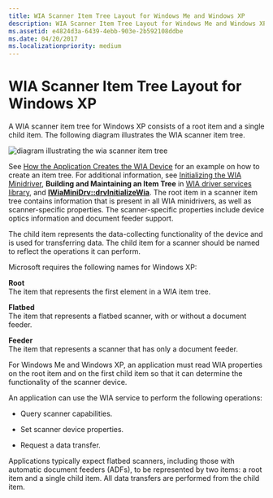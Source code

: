 ```yaml
---
title: WIA Scanner Item Tree Layout for Windows Me and Windows XP
description: WIA Scanner Item Tree Layout for Windows Me and Windows XP
ms.assetid: e4824d3a-6439-4ebb-903e-2b592108ddbe
ms.date: 04/20/2017
ms.localizationpriority: medium
---
```


# WIA Scanner Item Tree Layout for Windows XP


A WIA scanner item tree for Windows XP consists of a root item and a single child item. The following diagram illustrates the WIA scanner item tree.

![diagram illustrating the wia scanner item tree](images/scanner-tree.png)

See [How the Application Creates the WIA Device](how-the-application-creates-the-wia-device.md) for an example on how to create an item tree. For additional information, see [Initializing the WIA Minidriver](initializing-the-wia-minidriver.md), **Building and Maintaining an Item Tree** in [WIA driver services library](wia-driver-services-library.md), and [**IWiaMiniDrv::drvInitializeWia**](https://docs.microsoft.com/windows-hardware/drivers/ddi/wiamindr_lh/nf-wiamindr_lh-iwiaminidrv-drvinitializewia). The root item in a scanner item tree contains information that is present in all WIA minidrivers, as well as scanner-specific properties. The scanner-specific properties include device optics information and document feeder support.

The child item represents the data-collecting functionality of the device and is used for transferring data. The child item for a scanner should be named to reflect the operations it can perform.

Microsoft requires the following names for Windows XP:

**Root**  
The item that represents the first element in a WIA item tree.

**Flatbed**  
The item that represents a flatbed scanner, with or without a document feeder.

**Feeder**  
The item that represents a scanner that has only a document feeder.

For Windows Me and Windows XP, an application must read WIA properties on the root item and on the first child item so that it can determine the functionality of the scanner device.

An application can use the WIA service to perform the following operations:

-   Query scanner capabilities.

-   Set scanner device properties.

-   Request a data transfer.

Applications typically expect flatbed scanners, including those with automatic document feeders (ADFs), to be represented by two items: a root item and a single child item. All data transfers are performed from the child item.
